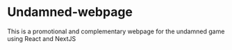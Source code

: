 # Undamned-webpage
This is a promotional and complementary webpage for the undamned game using React and NextJS
